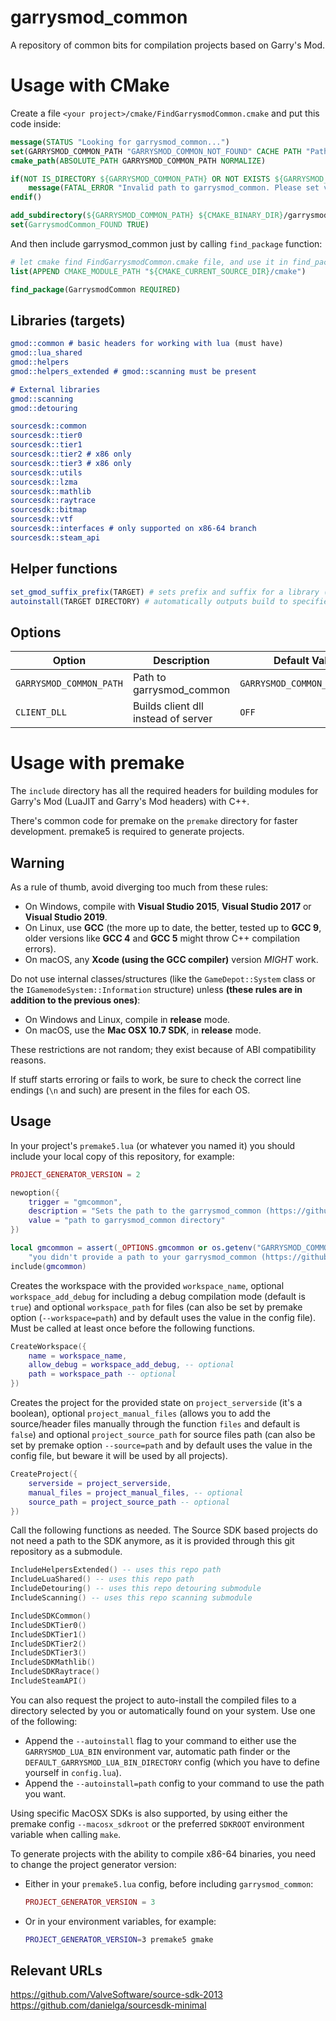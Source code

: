 # garrysmod_common

A repository of common bits for compilation projects based on Garry's Mod.

# Usage with CMake
Create a file `<your project>/cmake/FindGarrysmodCommon.cmake` and put this code inside:
```cmake
message(STATUS "Looking for garrysmod_common...")
set(GARRYSMOD_COMMON_PATH "GARRYSMOD_COMMON_NOT_FOUND" CACHE PATH "Path to garrysmod_common (https://github.com/dankmolot/garrysmod_common/tree/master-cmake)")
cmake_path(ABSOLUTE_PATH GARRYSMOD_COMMON_PATH NORMALIZE)

if(NOT IS_DIRECTORY ${GARRYSMOD_COMMON_PATH} OR NOT EXISTS ${GARRYSMOD_COMMON_PATH}/CMakeLists.txt OR ${GARRYSMOD_COMMON_PATH} STREQUAL ${CMAKE_CURRENT_LIST_DIR})
    message(FATAL_ERROR "Invalid path to garrysmod_common. Please set valid GARRYSMOD_COMMON_PATH")
endif()

add_subdirectory(${GARRYSMOD_COMMON_PATH} ${CMAKE_BINARY_DIR}/garrysmod_common)
set(GarrysmodCommon_FOUND TRUE)
```
And then include garrysmod_common just by calling `find_package` function:
```cmake
# let cmake find FindGarrysmodCommon.cmake file, and use it in find_package
list(APPEND CMAKE_MODULE_PATH "${CMAKE_CURRENT_SOURCE_DIR}/cmake")

find_package(GarrysmodCommon REQUIRED)
```

## Libraries (targets)
```cmake
gmod::common # basic headers for working with lua (must have)
gmod::lua_shared
gmod::helpers
gmod::helpers_extended # gmod::scanning must be present

# External libraries
gmod::scanning
gmod::detouring

sourcesdk::common
sourcesdk::tier0
sourcesdk::tier1
sourcesdk::tier2 # x86 only
sourcesdk::tier3 # x86 only
sourcesdk::utils
sourcesdk::lzma
sourcesdk::mathlib
sourcesdk::raytrace
sourcesdk::bitmap
sourcesdk::vtf
sourcesdk::interfaces # only supported on x86-64 branch
sourcesdk::steam_api
```

## Helper functions
```cmake
set_gmod_suffix_prefix(TARGET) # sets prefix and suffix for a library (mylib.dll -> gmsv_mylib_win32.dll)
autoinstall(TARGET DIRECTORY) # automatically outputs build to specified directory for target
```

## Options
| Option | Description | Default Value |
|------|---------|---|
| `GARRYSMOD_COMMON_PATH` | Path to garrysmod_common| `GARRYSMOD_COMMON_NOT_FOUND` |
| `CLIENT_DLL` | Builds client dll instead of server | `OFF` |

# Usage with premake

The `include` directory has all the required headers for building modules for Garry's Mod (LuaJIT and Garry's Mod headers) with C++.

There's common code for premake on the `premake` directory for faster development. premake5 is required to generate projects.

## Warning

As a rule of thumb, avoid diverging too much from these rules:

- On Windows, compile with **Visual Studio 2015**, **Visual Studio 2017** or **Visual Studio 2019**.
- On Linux, use **GCC** (the more up to date, the better, tested up to **GCC 9**, older versions like **GCC 4** and **GCC 5** might throw C++ compilation errors).
- On macOS, any **Xcode (using the GCC compiler)** version _MIGHT_ work.

Do not use internal classes/structures (like the `GameDepot::System` class or the `IGamemodeSystem::Information` structure) unless **(these rules are in addition to the previous ones)**:

- On Windows and Linux, compile in **release** mode.
- On macOS, use the **Mac OSX 10.7 SDK**, in **release** mode.

These restrictions are not random; they exist because of ABI compatibility reasons.

If stuff starts erroring or fails to work, be sure to check the correct line endings (`\n` and such) are present in the files for each OS.

## Usage

In your project's `premake5.lua` (or whatever you named it) you should include your local copy of this repository, for example:

```lua
PROJECT_GENERATOR_VERSION = 2

newoption({
    trigger = "gmcommon",
    description = "Sets the path to the garrysmod_common (https://github.com/danielga/garrysmod_common) directory",
    value = "path to garrysmod_common directory"
})

local gmcommon = assert(_OPTIONS.gmcommon or os.getenv("GARRYSMOD_COMMON"),
    "you didn't provide a path to your garrysmod_common (https://github.com/danielga/garrysmod_common) directory")
include(gmcommon)
```

Creates the workspace with the provided `workspace_name`, optional `workspace_add_debug` for including a debug compilation mode (default is `true`) and optional `workspace_path` for files (can also be set by premake option (`--workspace=path`) and by default uses the value in the config file). Must be called at least once before the following functions.

```lua
CreateWorkspace({
    name = workspace_name,
    allow_debug = workspace_add_debug, -- optional
    path = workspace_path -- optional
})
```

Creates the project for the provided state on `project_serverside` (it's a boolean), optional `project_manual_files` (allows you to add the source/header files manually through the function `files` and default is `false`) and optional `project_source_path` for source files path (can also be set by premake option `--source=path` and by default uses the value in the config file, but beware it will be used by all projects).

```lua
CreateProject({
    serverside = project_serverside,
    manual_files = project_manual_files, -- optional
    source_path = project_source_path -- optional
})
```

Call the following functions as needed. The Source SDK based projects do not need a path to the SDK anymore, as it is provided through this git repository as a submodule.

```lua
IncludeHelpersExtended() -- uses this repo path
IncludeLuaShared() -- uses this repo path
IncludeDetouring() -- uses this repo detouring submodule
IncludeScanning() -- uses this repo scanning submodule

IncludeSDKCommon()
IncludeSDKTier0()
IncludeSDKTier1()
IncludeSDKTier2()
IncludeSDKTier3()
IncludeSDKMathlib()
IncludeSDKRaytrace()
IncludeSteamAPI()
```

You can also request the project to auto-install the compiled files to a directory selected by you or automatically found on your system. Use one of the following:

- Append the `--autoinstall` flag to your command to either use the `GARRYSMOD_LUA_BIN` environment var, automatic path finder or the `DEFAULT_GARRYSMOD_LUA_BIN_DIRECTORY` config (which you have to define yourself in `config.lua`).
- Append the `--autoinstall=path` config to your command to use the path you want.

Using specific MacOSX SDKs is also supported, by using either the premake config `--macosx_sdkroot` or the preferred `SDKROOT` environment variable when calling `make`.

To generate projects with the ability to compile x86-64 binaries, you need to change the project generator version:

- Either in your `premake5.lua` config, before including `garrysmod_common`:

  ```lua
  PROJECT_GENERATOR_VERSION = 3
  ```

- Or in your environment variables, for example:

  ```bash
  PROJECT_GENERATOR_VERSION=3 premake5 gmake
  ```

## Relevant URLs

<https://github.com/ValveSoftware/source-sdk-2013>  
<https://github.com/danielga/sourcesdk-minimal>
